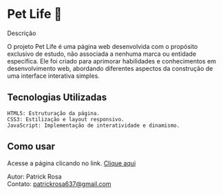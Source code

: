 <h1>Pet Life 🐾</h1>
Descrição

O projeto Pet Life é uma página web desenvolvida com o propósito exclusivo de estudo, não associada a nenhuma marca ou entidade específica. 
Ele foi criado para aprimorar habilidades e conhecimentos em desenvolvimento web, abordando diferentes aspectos da construção de uma interface interativa simples.

<h2>Tecnologias Utilizadas </h2>

    HTML5: Estruturação da página.
    CSS3: Estilização e layout responsivo.
    JavaScript: Implementação de interatividade e dinamismo.

<h2>Como usar</h2>
<p>Acesse a página clicando no link.
<a href="https://patrickrosa1.github.io/Pagina-PetLife/"> Clique aqui </a>
  </p>

Autor: Patrick Rosa <br>
Contato: patrickrosa637@gmail.com 

    
